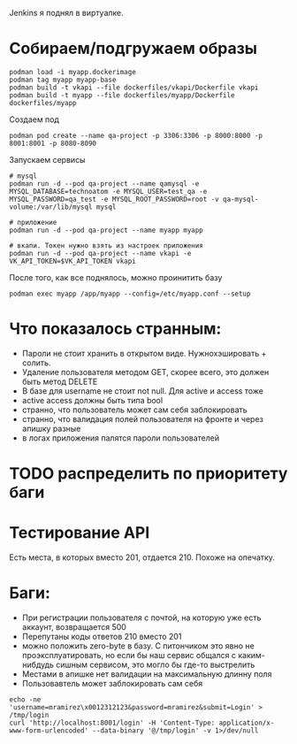 Jenkins я поднял в виртуалке.

# Собираем/подгружаем образы
```
podman load -i myapp.dockerimage
podman tag myapp myapp-base
podman build -t vkapi --file dockerfiles/vkapi/Dockerfile vkapi
podman build -t myapp --file dockerfiles/myapp/Dockerfile dockerfiles/myapp
```

Создаем под
```
podman pod create --name qa-project -p 3306:3306 -p 8000:8000 -p 8001:8001 -p 8080-8090
```

Запускаем сервисы
```
# mysql
podman run -d --pod qa-project --name qamysql -e MYSQL_DATABASE=technoatom -e MYSQL_USER=test_qa -e MYSQL_PASSWORD=qa_test -e MYSQL_ROOT_PASSWORD=root -v qa-mysql-volume:/var/lib/mysql mysql

# приложение
podman run -d --pod qa-project --name myapp myapp

# вкапи. Токен нужно взять из настроек приложения
podman run -d --pod qa-project --name vkapi -e VK_API_TOKEN=$VK_API_TOKEN vkapi
```

После того, как все поднялось, можно проинитить базу
```
podman exec myapp /app/myapp --config=/etc/myapp.conf --setup
```

# Что показалось странным:

* Пароли не стоит хранить в открытом виде. Нужнохэшировать + солить.
* Удаление пользователя методом GET, скорее всего, это должен быть метод DELETE
* В базе для username не стоит not null. Для active и access тоже
* active access должны быть типа bool
* странно, что пользователь может сам себя заблокировать
* странно, что валидация полей пользователя на фронте и через апишку разные
* в логах приложения палятся пароли пользователей


# TODO распределить по приоритету баги

# Тестирование API

Есть места, в которых вместо 201, отдается 210. Похоже на опечатку.

# Баги:

* При регистрации пользователя с почтой, на которую уже есть аккаунт, возвращается 500
* Перепутаны коды ответов 210 вместо 201
* можно положить zero-byte в базу. С питончиком это явно не проэксплуатировать, но если бы наш сервис общался с каким-нибдудь сишным сервисом,
это могло бы где-то выстрелить
* Местами в апишке нет валидации на максимальную длинну поля
* Пользовавтель может заблокировать сам себя

```
echo -ne 'username=mramirez\x0012312123&password=mramirez&submit=Login' > /tmp/login 
curl 'http://localhost:8001/login' -H 'Content-Type: application/x-www-form-urlencoded' --data-binary '@/tmp/login' -v 1>/dev/null
```
